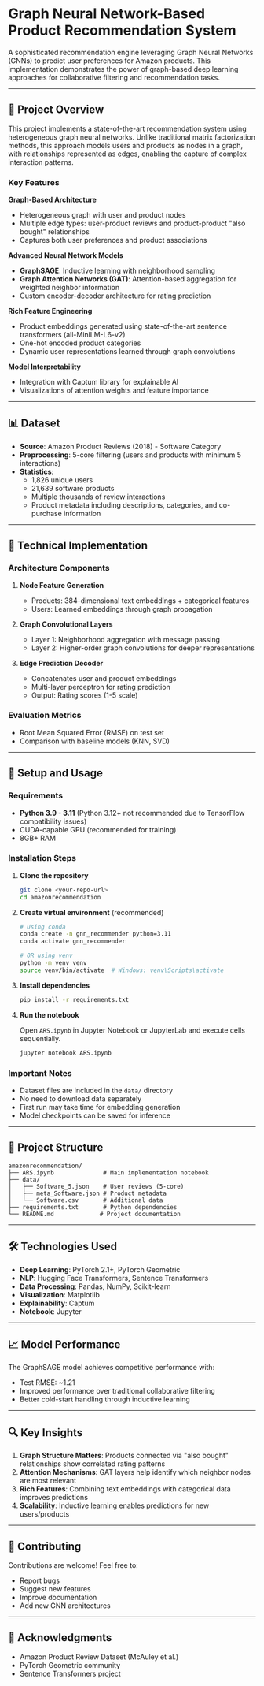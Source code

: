 # Graph Neural Network-Based Product Recommendation System

A sophisticated recommendation engine leveraging Graph Neural Networks (GNNs) to predict user preferences for Amazon products. This implementation demonstrates the power of graph-based deep learning approaches for collaborative filtering and recommendation tasks.

---

## 🎯 Project Overview

This project implements a state-of-the-art recommendation system using heterogeneous graph neural networks. Unlike traditional matrix factorization methods, this approach models users and products as nodes in a graph, with relationships represented as edges, enabling the capture of complex interaction patterns.

### Key Features

**Graph-Based Architecture**

-   Heterogeneous graph with user and product nodes
-   Multiple edge types: user-product reviews and product-product "also bought" relationships
-   Captures both user preferences and product associations

**Advanced Neural Network Models**

-   **GraphSAGE**: Inductive learning with neighborhood sampling
-   **Graph Attention Networks (GAT)**: Attention-based aggregation for weighted neighbor information
-   Custom encoder-decoder architecture for rating prediction

**Rich Feature Engineering**

-   Product embeddings generated using state-of-the-art sentence transformers (all-MiniLM-L6-v2)
-   One-hot encoded product categories
-   Dynamic user representations learned through graph convolutions

**Model Interpretability**

-   Integration with Captum library for explainable AI
-   Visualizations of attention weights and feature importance

---

## 📊 Dataset

-   **Source**: Amazon Product Reviews (2018) - Software Category
-   **Preprocessing**: 5-core filtering (users and products with minimum 5 interactions)
-   **Statistics**:
    -   1,826 unique users
    -   21,639 software products
    -   Multiple thousands of review interactions
    -   Product metadata including descriptions, categories, and co-purchase information

---

## 🔧 Technical Implementation

### Architecture Components

1. **Node Feature Generation**

    - Products: 384-dimensional text embeddings + categorical features
    - Users: Learned embeddings through graph propagation

2. **Graph Convolutional Layers**

    - Layer 1: Neighborhood aggregation with message passing
    - Layer 2: Higher-order graph convolutions for deeper representations

3. **Edge Prediction Decoder**
    - Concatenates user and product embeddings
    - Multi-layer perceptron for rating prediction
    - Output: Rating scores (1-5 scale)

### Evaluation Metrics

-   Root Mean Squared Error (RMSE) on test set
-   Comparison with baseline models (KNN, SVD)

---

## 🚀 Setup and Usage

### Requirements

-   **Python 3.9 - 3.11** (Python 3.12+ not recommended due to TensorFlow compatibility issues)
-   CUDA-capable GPU (recommended for training)
-   8GB+ RAM

### Installation Steps

1. **Clone the repository**

    ```bash
    git clone <your-repo-url>
    cd amazonrecommendation
    ```

2. **Create virtual environment** (recommended)

    ```bash
    # Using conda
    conda create -n gnn_recommender python=3.11
    conda activate gnn_recommender

    # OR using venv
    python -m venv venv
    source venv/bin/activate  # Windows: venv\Scripts\activate
    ```

3. **Install dependencies**

    ```bash
    pip install -r requirements.txt
    ```

4. **Run the notebook**

    Open `ARS.ipynb` in Jupyter Notebook or JupyterLab and execute cells sequentially.

    ```bash
    jupyter notebook ARS.ipynb
    ```

### Important Notes

-   Dataset files are included in the `data/` directory
-   No need to download data separately
-   First run may take time for embedding generation
-   Model checkpoints can be saved for inference

---

## 📁 Project Structure

```
amazonrecommendation/
├── ARS.ipynb              # Main implementation notebook
├── data/
│   ├── Software_5.json    # User reviews (5-core)
│   ├── meta_Software.json # Product metadata
│   └── Software.csv       # Additional data
├── requirements.txt       # Python dependencies
└── README.md             # Project documentation
```

---

## 🛠️ Technologies Used

-   **Deep Learning**: PyTorch 2.1+, PyTorch Geometric
-   **NLP**: Hugging Face Transformers, Sentence Transformers
-   **Data Processing**: Pandas, NumPy, Scikit-learn
-   **Visualization**: Matplotlib
-   **Explainability**: Captum
-   **Notebook**: Jupyter

---

## 📈 Model Performance

The GraphSAGE model achieves competitive performance with:

-   Test RMSE: ~1.21
-   Improved performance over traditional collaborative filtering
-   Better cold-start handling through inductive learning

---

## 🔍 Key Insights

1. **Graph Structure Matters**: Products connected via "also bought" relationships show correlated rating patterns
2. **Attention Mechanisms**: GAT layers help identify which neighbor nodes are most relevant
3. **Rich Features**: Combining text embeddings with categorical data improves predictions
4. **Scalability**: Inductive learning enables predictions for new users/products

---

## 🤝 Contributing

Contributions are welcome! Feel free to:

-   Report bugs
-   Suggest new features
-   Improve documentation
-   Add new GNN architectures

---

## 🙏 Acknowledgments

-   Amazon Product Review Dataset (McAuley et al.)
-   PyTorch Geometric community
-   Sentence Transformers project
